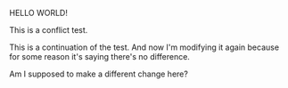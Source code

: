 HELLO WORLD!

This is a conflict test.

This is a continuation of the test. And now I'm modifying it again because for some reason it's saying there's no difference.

Am I supposed to make a different change here?